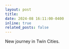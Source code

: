 ```yaml
---
layout: post
title: 
date: 2024-08 16:11:00-0400
inline: true
related_posts: false
---
```


New journey in Twin Cities.